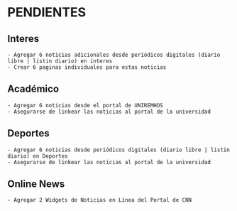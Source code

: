 # PENDIENTES

## Interes

    - Agregar 6 noticias adicionales desde periódicos digitales (diario libre | listin diario) en interes
    - Crear 6 paginas individuales para estas noticias

## Académico

    - Agregar 6 noticias desde el portal de UNIREMHOS
    - Asegurarse de linkear las noticias al portal de la universidad

## Deportes

    - Agregar 6 noticias desde periódicos digitales (diario libre | listin diario) en Deportes
    - Asegurarse de linkear las noticias al portal de la universidad

## Online News

    - Agregar 2 Widgets de Noticias en Linea del Portal de CNN
